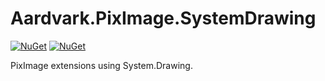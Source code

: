 # Aardvark.PixImage.SystemDrawing

[![NuGet](https://badgen.net/nuget/v/Aardvark.PixImage.SystemDrawing)](https://www.nuget.org/packages/Aardvark.PixImage.SystemDrawing/)
[![NuGet](https://badgen.net/nuget/dt/Aardvark.PixImage.SystemDrawing)](https://www.nuget.org/packages/Aardvark.PixImage.SystemDrawing/)

PixImage extensions using System.Drawing.